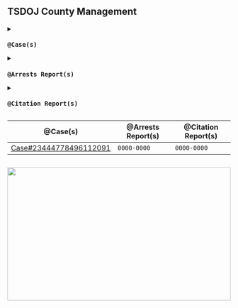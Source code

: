 ## TSDOJ County Management

<details>
<summary><code><h3>@Case(s)</h3></code></summary>

- ###### [Case#23444778496112091](https://github.com/NotKaarlo/State-of-San-Andreas/blob/master/TSDOJ/Case%23444778496112091.md)
</details>
<details>
<summary><code><h3>@Arrests Report(s)</h3></code></summary>

- ###### [0000-0000](0000-0000)
</details>
<details>
<summary><code><h3>@Citation Report(s)</h3></code></summary>

- ###### [0000-0000](0000-0000)
</details>

@Case(s) | @Arrests Report(s) | @Citation Report(s)
--- | --- | ---
[Case#23444778496112091](https://github.com/NotKaarlo/State-of-San-Andreas/blob/master/TSDOJ/Case%23444778496112091.md) | `0000-0000` | `0000-0000`

##

<img width="100%" height="300" src="https://cdn.discordapp.com/attachments/987509275968544768/1001254852380336270/99-997199_san-andreas-highway-patrol-ocrp-hd-png-download.png" />
